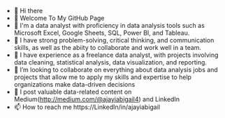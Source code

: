 - 👋 Hi there
- 👋 Welcome To My GitHub Page
- 👀 I'm a data analyst with proficiency in data analysis tools such as Microsoft Excel, Google Sheets, SQL, Power BI, and Tableau.
- 🌱 I have strong problem-solving, critical thinking, and communication skills, as well as the abiity to collaborate and work well in a team.
- 💌 I have experience as a freelance data analyst, with projects involving data cleaning, statistical analysis, data visualization, and reporting.
- 💞️ I’m looking to collaborate on everything about data analysis jobs and projects that allow me to apply my skills and expertise to help organizations make data-driven decisions
- 🤗 I post valuable data-related content on Medium(http://medium.com/@ajayiabigail4) and LinkedIn 
- 📫 How to reach me https://LinkedIn/in/ajayiabigail



